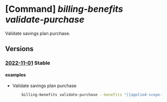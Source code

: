# [Command] _billing-benefits validate-purchase_

Validate savings plan purchase.

## Versions

### [2022-11-01](/Resources/mgmt-plane/L3Byb3ZpZGVycy9taWNyb3NvZnQuYmlsbGluZ2JlbmVmaXRzL3ZhbGlkYXRl/2022-11-01.xml) **Stable**

<!-- mgmt-plane /providers/microsoft.billingbenefits/validate 2022-11-01 -->

#### examples

- Validate savings plan purchase
    ```bash
        billing-benefits validate-purchase --benefits "[{applied-scope-type:Shared,billing-plan:P1M,billing-scope-id:50000000-aaaa-bbbb-cccc-200000000012,display-name:name1,sku:Compute_Savings_Plan,term:P1Y,commitment:{amount:10.0,currency-code:USD,grain:Hourly}}]"
    ```
